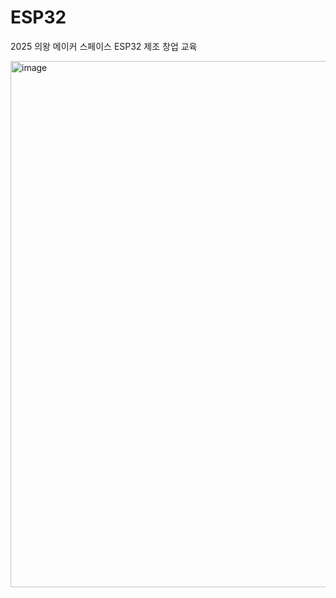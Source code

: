 # ESP32
2025 의왕 메이커 스페이스 ESP32 제조 창업 교육 

<img width="596" height="842" alt="image" src="https://github.com/user-attachments/assets/460a6eba-b88b-499d-8cc8-bcbf2d185a65" />

